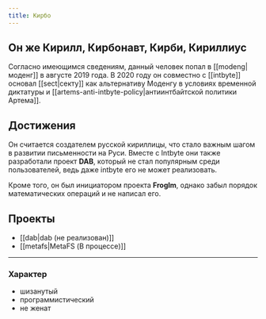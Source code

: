 ```yaml
---
title: Кирбо
---
```

## Он же Кирилл, Кирбонавт, Кирби, Кириллиус

Согласно имеющимся сведениям, данный человек попал в [[modeng|моденг]] в августе 2019 года. В 2020 году он совместно с [[intbyte]] основал [[sect|секту]] как альтернативу Моденгу в условиях временной диктатуры и [[artems-anti-intbyte-policy|антиинтбайтской политики Артема]].

## Достижения

Он считается создателем русской кириллицы, что стало важным шагом в развитии письменности на Руси. Вместе с Intbyte они также разработали проект **DAB**, который не стал популярным среди пользователей, ведь даже intbyte его не может реализовать. 

Кроме того, он был инициатором проекта **Froglm**, однако забыл порядок математических операций и не написал его.

## Проекты

- [[dab|dab (не реализован)]]
- [[metafs|MetaFS (В процессе)]]

---
### Характер

- шизанутый
- программистический
- не женат
